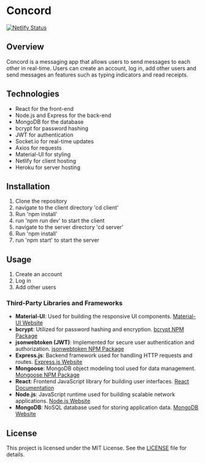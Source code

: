 # Concord

[![Netlify Status](https://api.netlify.com/api/v1/badges/02fedaf6-0cc2-4c50-8a56-f693520c0f96/deploy-status)](https://app.netlify.com/sites/concord-messaging/deploys)

## Overview

Concord is a messaging app that allows users to send messages to each other in real-time. Users can create an account, log in, add other users and send messages an features such as typing indicators and read receipts.

## Technologies

- React for the front-end
- Node.js and Express for the back-end
- MongoDB for the database
- bcrypt for password hashing
- JWT for authentication
- Socket.io for real-time updates
- Axios for requests
- Material-UI for styling
- Netlify for client hosting
- Heroku for server hosting

## Installation

1. Clone the repository
2. navigate to the client directory 'cd client'
3. Run 'npm install'
4. run 'npm run dev' to start the client
5. navigate to the server directory 'cd server'
6. Run 'npm install'
7. run 'npm start' to start the server

## Usage

1. Create an account
2. Log in
3. Add other users

### Third-Party Libraries and Frameworks

- **Material-UI**: Used for building the responsive UI components. [Material-UI Website](https://mui.com/)
- **bcrypt**: Utilized for password hashing and encryption. [bcrypt NPM Package](https://www.npmjs.com/package/bcrypt)
- **jsonwebtoken (JWT)**: Implemented for secure user authentication and authorization. [jsonwebtoken NPM Package](https://www.npmjs.com/package/jsonwebtoken)
- **Express.js**: Backend framework used for handling HTTP requests and routes. [Express.js Website](https://expressjs.com/)
- **Mongoose**: MongoDB object modeling tool used for data management. [Mongoose NPM Package](https://www.npmjs.com/package/mongoose)
- **React**: Frontend JavaScript library for building user interfaces. [React Documentation](https://reactjs.org/docs/getting-started.html)
- **Node.js**: JavaScript runtime used for building scalable network applications. [Node.js Website](https://nodejs.org/)
- **MongoDB**: NoSQL database used for storing application data. [MongoDB Website](https://www.mongodb.com/)

## License

This project is licensed under the MIT License. See the [LICENSE](LICENSE) file for details.

